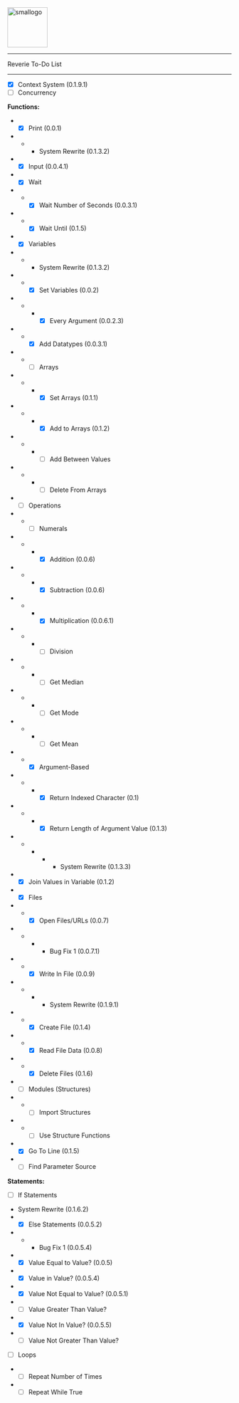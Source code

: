 
<img width="90" alt="smallogo" src="https://user-images.githubusercontent.com/76265961/161445552-9dc1e206-12f1-42e6-b380-dade6ddb27ce.png">

---

Reverie To-Do List

---



- [X] Context System (0.1.9.1)
- [ ] Concurrency

<b>Functions:</b>
- - [X] Print (0.0.1)
- - - System Rewrite (0.1.3.2)
- - [X] Input (0.0.4.1)
- - [X] Wait
- - - [X] Wait Number of Seconds (0.0.3.1)
- - - [X] Wait Until (0.1.5)
- - [X] Variables
- - - System Rewrite (0.1.3.2)
- - - [X] Set Variables (0.0.2)
- - - - [X] Every Argument (0.0.2.3)
- - - [X] Add Datatypes (0.0.3.1)
- - - [ ] Arrays
- - - - [X] Set Arrays (0.1.1)
- - - - [X] Add to Arrays (0.1.2)
- - - - [ ] Add Between Values
- - - - [ ] Delete From Arrays
- - [ ] Operations
- - - [ ] Numerals
- - - - [X] Addition (0.0.6)
- - - - [X] Subtraction (0.0.6)
- - - - [X] Multiplication (0.0.6.1)
- - - - [ ] Division
- - - - [ ] Get Median
- - - - [ ] Get Mode
- - - - [ ] Get Mean
- - - [X] Argument-Based
- - - - [X] Return Indexed Character (0.1)
- - - - [X] Return Length of Argument Value (0.1.3)
- - - - - System Rewrite (0.1.3.3)
- - [X] Join Values in Variable (0.1.2)
- - [X] Files
- - - [X] Open Files/URLs (0.0.7)
- - - - Bug Fix 1 (0.0.7.1)
- - - [X] Write In File (0.0.9)
- - - - System Rewrite (0.1.9.1)
- - - [X] Create File (0.1.4)
- - - [X] Read File Data (0.0.8)
- - - [X] Delete Files (0.1.6)
- - [ ] Modules (Structures)
- - - [ ] Import Structures
- - - [ ] Use Structure Functions
- - [X] Go To Line (0.1.5)
- - [ ] Find Parameter Source

<b>Statements:</b>
- [ ] If Statements
- System Rewrite (0.1.6.2)
- - [X] Else Statements (0.0.5.2)
- - - Bug Fix 1 (0.0.5.4)
- - [X] Value Equal to Value? (0.0.5)
- - [X] Value in Value? (0.0.5.4)
- - [X] Value Not Equal to Value? (0.0.5.1)
- - [ ] Value Greater Than Value?
- - [X] Value Not In Value? (0.0.5.5)
- - [ ] Value Not Greater Than Value?
- [ ] Loops
- - [ ] Repeat Number of Times
- - [ ] Repeat While True
